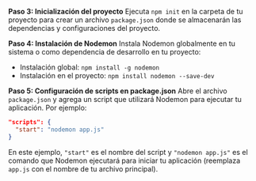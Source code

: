 **Paso 3: Inicialización del proyecto** Ejecuta `npm init` en la carpeta de tu proyecto para crear un archivo `package.json` donde se almacenarán las dependencias y configuraciones del proyecto.

**Paso 4: Instalación de Nodemon** Instala Nodemon globalmente en tu sistema o como dependencia de desarrollo en tu proyecto:

- Instalación global: `npm install -g nodemon`
- Instalación en el proyecto: `npm install nodemon --save-dev`

**Paso 5: Configuración de scripts en package.json** Abre el archivo `package.json` y agrega un script que utilizará Nodemon para ejecutar tu aplicación. Por ejemplo:

```json
"scripts": {
  "start": "nodemon app.js"
}
```

En este ejemplo, `"start"` es el nombre del script y `"nodemon app.js"` es el comando que Nodemon ejecutará para iniciar tu aplicación (reemplaza `app.js` con el nombre de tu archivo principal).